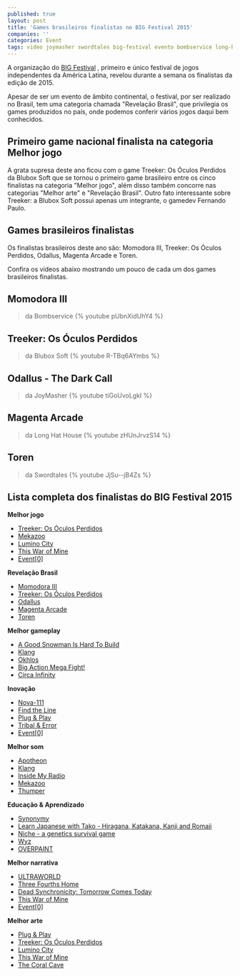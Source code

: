 ```yaml
---
published: true
layout: post
title: 'Games brasileiros finalistas no BIG Festival 2015'
companies: ''
categories: Event
tags: video joymasher swordtales big-festival evento bombservice long-hat-house
---
```

A organização do <a href="{{ site.baseurl }}/2015/03/27/big-festival-2015/">BIG Festival</a>
, primeiro e único festival de jogos independentes da América Latina, revelou durante a semana os finalistas da edição de 2015.

Apesar de ser um evento de âmbito continental, o festival, por ser realizado no Brasil, tem uma categoria chamada "Revelação Brasil", que privilegia os games produzidos no país, onde podemos conferir vários jogos daqui bem conhecidos.
## Primeiro game nacional finalista na categoria Melhor jogo



A grata supresa deste ano ficou com o game Treeker: Os Óculos Perdidos da Blubox Soft que se tornou o primeiro game brasileiro entre os cinco finalistas na categoria "Melhor jogo", além disso também concorre nas categorias "Melhor arte" e "Revelação Brasil". Outro fato interessante sobre Treeker: a Blubox Soft possui apenas um integrante, o gamedev Fernando Paulo.
## Games brasileiros finalistas
Os finalistas brasileiros deste ano são: Momodora III, Treeker: Os Óculos Perdidos​, Odallus​​, Magenta Arcade​ e Toren.

Confira os vídeos abaixo mostrando um pouco de cada um dos games brasileiros finalistas.
## Momodora III​​
> da Bombservice
{% youtube pUbnXidUhY4 %}
## ​Treeker: Os Óculos Perdidos​
> da Blubox Soft
{% youtube R-TBq6AYmbs %}
## Odallus​​ - The Dark Call
> da JoyMasher
{% youtube tiGoUvoLgkI %}
## ​Magenta Arcade​
> da Long Hat House
{% youtube zHUnJrvzS14 %}
## ​Toren​
> da Swordtales
{% youtube JjSu--jB4Zs %}
## Lista completa dos finalistas do BIG Festival 2015
**Melhor jogo**
<ul>
	<li><a href="http://www.bigfestival.com.br/jogos/ver/841" target="_blank">​Treeker: Os Óculos Perdidos​</a>
</li>
	<li><a href="http://www.bigfestival.com.br/jogos/ver/923" target="_blank">​Mekazoo​</a>
</li>
	<li><a href="http://www.bigfestival.com.br/jogos/ver/958" target="_blank">​Lumino City​</a>
​</li>
	<li><a href="http://www.bigfestival.com.br/jogos/ver/966" target="_blank">​This War of Mine​</a>
</li>
	<li><a href="http://www.bigfestival.com.br/jogos/ver/1169" target="_blank">​Event[0]​</a>
​</li>
</ul>
 

<strong>Revelação Brasil</strong>
<ul>
	<li><a href="http://www.bigfestival.com.br/jogos/ver/755" target="_blank">​Momodora III​</a>
​</li>
	<li><a href="http://www.bigfestival.com.br/jogos/ver/841" target="_blank">​Treeker: Os Óculos Perdidos​</a>
</li>
	<li><a href="http://www.bigfestival.com.br/jogos/ver/920" target="_blank">​Odallus​</a>
​</li>
	<li><a href="http://www.bigfestival.com.br/jogos/ver/1061" target="_blank">​Magenta Arcade​</a>
</li>
	<li><a href="http://www.bigfestival.com.br/jogos/ver/1088" target="_blank">​Toren​</a>
</li>
</ul>
 

**Melhor gameplay**
<ul>
	<li><a href="http://www.bigfestival.com.br/jogos/ver/747" target="_blank">​A Good Snowman Is Hard To Build​</a>
​</li>
	<li><a href="http://www.bigfestival.com.br/jogos/ver/848">Klang</a>
</li>
	<li><a href="http://www.bigfestival.com.br/jogos/ver/1066" target="_blank">​Okhlos​</a>
​</li>
	<li><a href="http://www.bigfestival.com.br/jogos/ver/1193" target="_blank">​Big Action Mega Fight!​</a>
​</li>
	<li><a href="http://www.bigfestival.com.br/jogos/ver/1274" target="_blank">​Circa Infinity​</a>
​</li>
</ul>
 

<strong>Inovação</strong>
<ul>
	<li><a href="http://www.bigfestival.com.br/jogos/ver/794" target="_blank">Nova-111​</a>
​</li>
	<li><a href="http://www.bigfestival.com.br/jogos/ver/806" target="_blank">​Find the Line​</a>
​</li>
	<li><a href="http://www.bigfestival.com.br/jogos/ver/818" target="_blank">​Plug &amp; Play​</a>
​</li>
	<li><a href="http://www.bigfestival.com.br/jogos/ver/1069" target="_blank">​Tribal &amp; Error​</a>
​</li>
	<li><a href="http://www.bigfestival.com.br/jogos/ver/1169" target="_blank">​Event[0]​</a>
​</li>
</ul>
 

**Melhor som**
<ul>
	<li><a href="http://www.bigfestival.com.br/jogos/ver/800" target="_blank">​Apotheon​</a>
​</li>
	<li><a href="http://www.bigfestival.com.br/jogos/ver/848">Klang</a>
</li>
	<li><a href="http://www.bigfestival.com.br/jogos/ver/873" target="_blank">​Inside My Radio​</a>
​</li>
	<li><a href="http://www.bigfestival.com.br/jogos/ver/923" target="_blank">​Mekazoo​</a>
</li>
	<li><a href="http://www.bigfestival.com.br/jogos/ver/1086" target="_blank">​Thumper​</a>
</li>
</ul>
 

<strong>Educação &amp; Aprendizado</strong>
<ul>
	<li><a href="http://www.bigfestival.com.br/jogos/ver/811">Synonymy</a>
</li>
	<li><a href="http://www.bigfestival.com.br/jogos/ver/857" target="_blank">Learn Japanese with Tako - Hiragana, Katakana, Kanji and Romaji​</a>
</li>
	<li><a href="http://www.bigfestival.com.br/jogos/ver/930" target="_blank">​Niche - a genetics survival game​</a>
​</li>
	<li><a href="http://www.bigfestival.com.br/jogos/ver/1035" target="_blank">​Wyz</a>
</li>
	<li><a href="http://www.bigfestival.com.br/jogos/ver/1035" target="_blank">​</a>
<a href="http://www.bigfestival.com.br/jogos/ver/1107" target="_blank">​OVERPAINT​</a>
​</li>
</ul>
 

**Melhor narrativa**
<ul>
	<li><a href="http://www.bigfestival.com.br/jogos/ver/812" target="_blank">​ULTRAWORLD​</a>
</li>
	<li><a href="http://www.bigfestival.com.br/jogos/ver/869" target="_blank">​Three Fourths Home​</a>
​</li>
	<li><a href="http://www.bigfestival.com.br/jogos/ver/884" target="_blank">​Dead Synchronicity: Tomorrow Comes Today​</a>
​</li>
	<li><a href="http://www.bigfestival.com.br/jogos/ver/966" target="_blank">​This War of Mine​</a>
</li>
	<li><a href="http://www.bigfestival.com.br/jogos/ver/1169" target="_blank">​Event[0]​</a>
​</li>
</ul>
 

**Melhor arte**
<ul>
	<li><a href="http://www.bigfestival.com.br/jogos/ver/818" target="_blank">Plug &amp; Play​</a>
​</li>
	<li><a href="http://www.bigfestival.com.br/jogos/ver/841" target="_blank">​Treeker: Os Óculos Perdidos​</a>
</li>
	<li><a href="http://www.bigfestival.com.br/jogos/ver/958" target="_blank">​Lumino City​</a>
​</li>
	<li><a href="http://www.bigfestival.com.br/jogos/ver/966" target="_blank">​This War of Mine​</a>
</li>
	<li><a href="http://www.bigfestival.com.br/jogos/ver/1014" target="_blank">​The Coral Cave​</a>
​</li>
</ul>